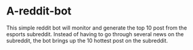 # A-reddit-bot
This simple reddit bot will monitor and generate the top 10 post from the esports subreddit. Instead of having to go through several news on the subreddit, the bot brings up the 10 hottest post on the subreddit.
